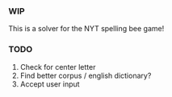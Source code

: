 ### WIP

This is a solver for the NYT spelling bee game!

### TODO

1. Check for center letter
2. Find better corpus / english dictionary?
3. Accept user input
